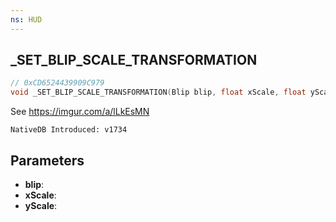 ```yaml
---
ns: HUD
---
```

## _SET_BLIP_SCALE_TRANSFORMATION

```c
// 0xCD6524439909C979
void _SET_BLIP_SCALE_TRANSFORMATION(Blip blip, float xScale, float yScale);
```

See https://imgur.com/a/lLkEsMN

```
NativeDB Introduced: v1734
```

## Parameters
* **blip**:
* **xScale**:
* **yScale**:
